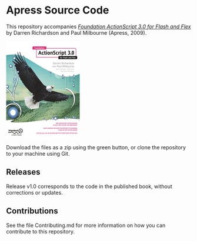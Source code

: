 # Apress Source Code

This repository accompanies [*Foundation ActionScript 3.0 for Flash and Flex*](http://www.apress.com/9781430219187) by Darren Richardson and Paul Milbourne (Apress, 2009).

![Cover image](9781430219187.jpg)

Download the files as a zip using the green button, or clone the repository to your machine using Git.

## Releases

Release v1.0 corresponds to the code in the published book, without corrections or updates.

## Contributions

See the file Contributing.md for more information on how you can contribute to this repository.
